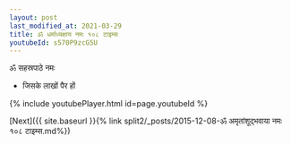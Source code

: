 ```yaml
---
layout: post
last_modified_at: 2021-03-29
title: ॐ धर्माध्यक्षाय नमः १०८ टाइम्स
youtubeId: s570P9zcG5U
---
```

 
 
 ॐ सहस्रपाठे नमः  
 
 -  जिसके लाखों पैर हों 
 
  
 
  
 
 
 
 
 
 


{% include youtubePlayer.html id=page.youtubeId %}
 
[Next]({{ site.baseurl }}{% link  split2/_posts/2015-12-08-ॐ अमृतांशूद्भवाया नमः १०८ टाइम्स.md%})
 
